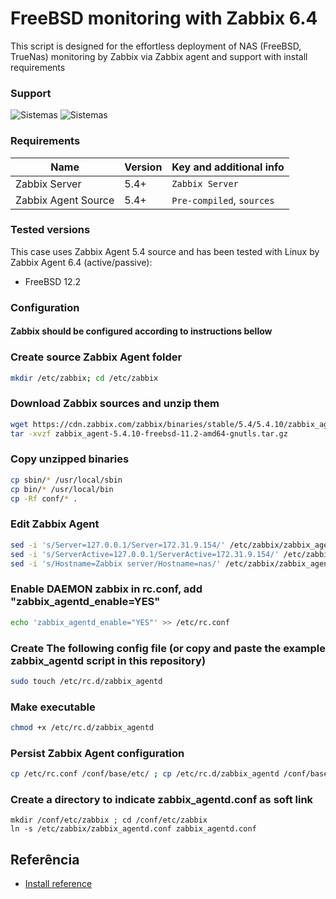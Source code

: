 
# FreeBSD monitoring with Zabbix 6.4

This script is designed for the effortless deployment of NAS (FreeBSD, TrueNas) monitoring by Zabbix via Zabbix agent and support with install requirements


### Support 

![Sistemas](https://img.shields.io/badge/FreeBSD-NAS-blue)
![Sistemas](https://img.shields.io/badge/TrueNAS-NAS-green)


### Requirements
|Name|Version|Key and additional info|
|----|-----------|-----------------------|
|Zabbix Server|5.4+|```Zabbix Server```
|Zabbix Agent Source |5.4+|```Pre-compiled```, ```sources```

### Tested versions
This case uses Zabbix Agent 5.4 source and has been tested with Linux by Zabbix Agent 6.4 (active/passive):

- FreeBSD 12.2

### Configuration
 #### Zabbix should be configured according to instructions bellow

### Create source Zabbix Agent folder
```bash
mkdir /etc/zabbix; cd /etc/zabbix
```
### Download Zabbix sources and unzip them
```bash
wget https://cdn.zabbix.com/zabbix/binaries/stable/5.4/5.4.10/zabbix_agent-5.4.10-freebsd-11.2-amd64-gnutls.tar.gz
tar -xvzf zabbix_agent-5.4.10-freebsd-11.2-amd64-gnutls.tar.gz
```
### Copy unzipped binaries
```bash
cp sbin/* /usr/local/sbin
cp bin/* /usr/local/bin
cp -Rf conf/* .
```
### Edit Zabbix Agent
```bash 
sed -i 's/Server=127.0.0.1/Server=172.31.9.154/' /etc/zabbix/zabbix_agentd.conf
sed -i 's/ServerActive=127.0.0.1/ServerActive=172.31.9.154/' /etc/zabbix/zabbix_agentd.conf
sed -i 's/Hostname=Zabbix server/Hostname=nas/' /etc/zabbix/zabbix_agentd.conf
```
### Enable DAEMON zabbix in rc.conf, add "zabbix_agentd_enable=YES"
```bash
echo 'zabbix_agentd_enable="YES"' >> /etc/rc.conf
```
### Create The following config file (or copy and paste the example zabbix_agentd script in this repository)
```bash
sudo touch /etc/rc.d/zabbix_agentd
```
### Make executable
```bash
chmod +x /etc/rc.d/zabbix_agentd
```
### Persist Zabbix Agent configuration
```bash
cp /etc/rc.conf /conf/base/etc/ ; cp /etc/rc.d/zabbix_agentd /conf/base/etc/rc.d/
```
### Create a directory to indicate zabbix_agentd.conf as soft link
```
mkdir /conf/etc/zabbix ; cd /conf/etc/zabbix
ln -s /etc/zabbix/zabbix_agentd.conf zabbix_agentd.conf
 ```

## Referência

 - [Install reference](https://lucasatrindade.wordpress.com/2021/05/13/instalando-o-zabbix-agente-no-truenas/)
